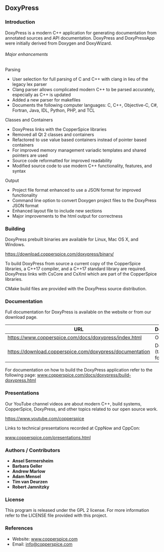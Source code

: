 ## DoxyPress

### Introduction

DoxyPress is a modern C++ application for generating documentation from annotated sources and API documentation.
DoxyPress and DoxyPressApp were initially derived from Doxygen and DoxyWizard.


###### Major enhancements

Parsing

* User selection for full parsing of C and C++ with clang in lieu of the legacy lex parser
* Clang parser allows complicated modern C++ to be parsed accurately, especially as C++ is updated
* Added a new parser for makefiles
* Documents the following computer languages: C, C++, Objective-C, C#, Fortran, Java, IDL, Python, PHP, and TCL

Classes and Containers

* DoxyPress links with the CopperSpice libraries
* Removed all Qt 2 classes and containers
* Refactored to use value based containers instead of pointer based containers
* For improved memory management variadic templates and shared pointers are used
* Source code reformatted for improved readability
* Modified source code to use modern C++ functionality, features, and syntax

Output

* Project file format enhanced to use a JSON format for improved functionality
* Command line option to convert Doxygen project files to the DoxyPress JSON format
* Enhanced layout file to include new sections
* Major improvements to the html output for correctness


### Building

DoxyPress prebuilt binaries are available for Linux, Mac OS X, and Windows.

https://download.copperspice.com/doxypress/binary/

To build DoxyPress from source a current copy of the CopperSpice libraries, a C++17 compiler, and a C++17 standard
library are required. DoxyPress links with CsCore and CsXml which are part of the CopperSpice libraries.

CMake build files are provided with the DoxyPress source distribution.


### Documentation

Full documentation for DoxyPress is available on the website or from our download page.


|URL      |Description|
|---------|-----------|
|https://www.copperspice.com/docs/doxypress/index.html| Online
|https://download.copperspice.com/doxypress/documentation| Download (tar and zip formats)|


For documentation on how to build the DoxyPress application refer to the following page:
www.copperspice.com/docs/doxypress/build-doxypress.html



### Presentations

Our YouTube channel videos are about modern C++, build systems, CopperSpice, DoxyPress, and other topics related to
our open source work.

https://www.youtube.com/copperspice


Links to technical presentations recorded at CppNow and CppCon:

www.copperspice.com/presentations.html


### Authors / Contributors

* **Ansel Sermersheim**
* **Barbara Geller**
* **Andrew Marlow**
* **Adam Mensel**
* **Tim van Deurzen**
* **Robert Jamnitzky**


### License

This program is released under the GPL 2 license. For more information refer to the LICENSE file provided with this
project.


### References

* Website: www.copperspice.com
* Email:   info@copperspice.com
